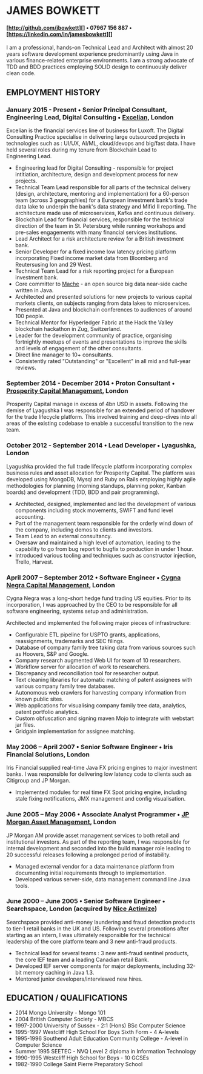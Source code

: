 [http://github.com/jbowkett]: http://github.com/jbowkett
[Mache]: http://github.com/Excelian/Mache
[Excelian]:http://www.excelian.com
[Prosperity Capital Management]:http://prosperitycapital.com
[Lyagushka]:http://lyagushka.co.uk
[Cygna Negra Capital Management]:http://www.cygnanegra.co.uk
[Iris Financial Solutions]: http://www.irisfinancialsolutions.com
[JP Morgan Asset Management]:http://www.jpmorgan.com
[Searchspace]:http://www.searchspace.com
[Nice Actimize]:http://www.niceactimize.com
[https://linkedin.com/in/jamesbowkett]:https://linkedin.com/in/jamesbowkett
[Mache]:https://github.com/Excelian/Mache

JAMES BOWKETT
======
#### [http://github.com/jbowkett][] • 07967 156 887 • [https://linkedin.com/in/jamesbowkett][]

I am a professional, hands-on Technical Lead and Architect with almost 20 years 
software development experience predominantly using Java in various 
finance-related enterprise environments. I am a strong advocate of TDD and BDD 
practices employing SOLID design to continuously deliver clean code. 

## EMPLOYMENT HISTORY

### January 2015 - Present • Senior Principal Consultant, Engineering Lead, Digital Consulting • [Excelian][], London ###

Excelian is the financial services line of business for Luxoft.  The Digital
Consulting Practice specialise in delivering large outsourced projects in 
technologies such as :  UI/UX, AI/ML, cloud/devops and big/fast data. I 
have held several roles during my tenure from Blockchain Lead to  
Engineering Lead.

* Engineering lead for Digital Consulting - responsible for project 
  intitiation, architecture, design and development process for new projects.
* Technical Team Lead responsible for all parts of the technical delivery 
(design, architecture, mentoring and implementation) for a 
60-person team (across 3 geographies) for a European investment bank's trade 
data lake to underpin the bank's data strategy and Mifid II reporting.  The 
architecture made use of microservices, Kafka and continuous delivery.
* Blockchain Lead for financial services, responsible for the 
technical direction of the team in St. Petersburg while running workshops and
 pre-sales engagements with many financial services institutions. 
* Lead Architect for a risk architecture review for a British investment bank.
* Senior Developer for a fixed income low latency pricing platform 
incorporating Fixed income market data from Bloomberg and Reutersusing Ion 
and 29 West. 
* Technical Team Lead for a risk reporting project for a European investment 
bank. 
* Core committer to [Mache][] - an open source big data near-side cache written
 in Java. 
* Architected and presented solutions for new projects to various capital 
markets clients, on subjects ranging from data lakes to microservices. 
* Presented at Java and blockchain conferences to audiences of around 100 
people.
* Technical Mentor for Hyperledger Fabric at the Hack the Valley blockchain 
hackathon in Zug, Switzerland.
* Leader for the development community of practice, organising fortnightly 
meetups of events and presentations to improve the skills and levels of 
engagement of the other consultants.
* Direct line manager to 10+ consultants.
* Consistently rated "Outstanding" or "Excellent" in all mid and full-year 
reviews.

### September 2014 - December 2014 • Proton Consultant • [Prosperity Capital Management][], London ###

Prosperity Capital manage in excess of 4bn USD in assets.  Following the
demise of Lyagushka I was responsible for an extended period of handover for
the trade lifecycle platform.  This involved training and deep-dives into 
all areas of the existing codebase to enable a successful transition to the new 
team.


### October 2012 - September 2014 • Lead Developer • Lyagushka, London ###

Lyagushka provided the full trade lifecycle platform incorporating complex 
business rules and asset allocation for Prosperity Capital.  The platform was 
developed using MongoDB, Mysql and Ruby on Rails employing highly agile 
methodologies for planning (morning standups, planning poker, Kanban boards) 
and development (TDD, BDD and pair programming).

* Architected, designed, implemented and led the development of various 
components including stock movements, SWIFT and fund level accounting.
* Part of the management team responsible for the orderly  wind down of the 
company, including demos to clients and investors.
* Team Lead to an external consultancy.
* Oversaw and maintained a high level of automation, leading to the 
capability to go from bug report to bugfix to production in under 1 hour.
* Introduced various tooling and techniques such as constructor injection, 
Trello, Harvest.

### April 2007 – September 2012 • Software Engineer  • [Cygna Negra Capital Management][], London ###

Cygna Negra was a long-short hedge fund trading US equities.  Prior to its
incorporation, I was approached by the CEO to be responsible for all software
engineering, systems setup and administration.

Architected and implemented the following major pieces of infrastructure:
* Configurable ETL pipeline for USPTO grants, applications, reassignments, 
  trademarks and SEC filings. 
* Database of company family tree taking data from various sources such as 
  Hoovers, S&P and Google.
* Company research augmented Web UI for team of 10 researchers.
* Workflow server for allocation of work to researchers.
* Discrepancy and reconciliation tool for researcher output.
* Text cleaning libraries for automatic matching of patent assignees with 
  various company family tree databases.
* Autonomous web crawlers for harvesting company information from known public 
  sites.
* Web applications for visualising company family tree data, analytics, 
  patent portfolio analytics.
* Custom obfuscation and signing maven Mojo to integrate with webstart jar 
files.
* Gridgain implementation for assignee matching. 


### May 2006 – April 2007 • Senior Software Engineer • Iris Financial Solutions, London ### 

Iris Financial supplied real-time Java FX pricing engines to major investment
banks. I was responsible for delivering low latency code to clients such 
as Citigroup and JP Morgan. 
* Implemented modules for real time FX Spot pricing engine, including stale 
fixing notifications, JMX management and config visualisation.

### June 2005 – May 2006 • Associate Analyst Programmer • [JP Morgan Asset Management][], London ###

JP Morgan AM provide asset management services to both retail and institutional 
investors.  As part of the reporting team, I was responsible for internal 
development and seconded into the build manager role leading to 20 successful
releases following a prolonged period of instability.  

* Managed external vendor for a data maintenance platform from 
documenting initial requirements through to implementation.
* Developed various server-side, data management command line Java tools.

### June 2000 – June 2005	• Senior Software Engineer • Searchspace, London (acquired by [Nice Actimize][]) ###

Searchspace provided anti-money laundering and fraud detection products to
tier-1 retail banks in the UK and US.  Following several promotions after 
starting as an intern, I was ultimately responsible for the technical leadership 
of the core platform team and 3 new anti-fraud products.
* Technical lead for several teams : 3 new anti-fraud sentinel products, the 
core IEF team and a leading Canadian retail Bank.
* Developed IEF server components for major deployments, including 32-bit 
memory caching in Java 1.3.
* Mentored junior developers/interviewed new hires.


## EDUCATION / QUALIFICATIONS

* 2014 Mongo University - Mongo 101
* 2004 British Computer Society - MBCS
* 1997-2000 University of Sussex - 2:1 (Hons) BSc Computer Science
* 1995-1997 Westcliff High School For Boys Sixth Form - 4 A-levels
* 1995-1996 Southend Adult Education Community College - A-level in Computer Science
* Summer 1995 SEETEC - NVQ Level 2 diploma in Information Technology
* 1990-1995 Westcliff High School for Boys - 10 GCSEs
* 1982-1990 College Saint Pierre Preparatory School


